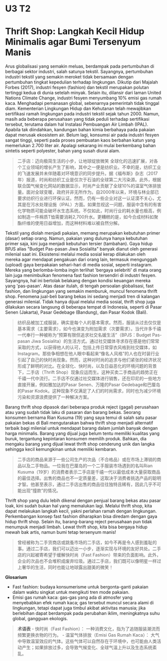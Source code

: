 # U3 T2

# Thrift Shop: Langkah Kecil Hidup Minimalis agar Bumi Tersenyum Manis

Arus globalisasi yang semakin meluas, berdampak pada pertumbuhan di berbagai sektor industri, salah satunya tekstil. Sayangnya, pertumbuhan industri tekstil yang semakin meroket tidak bersamaan dengan pertumbuhan tingkat kepedulian terhadap lingkungan. Dikutip dari Majalah Forbes (2017), industri fesyen (fashion) dan tekstil merupakan polutan tertinggi kedua di dunia setelah minyak. Selain itu, dilansir dari laman United Nations Climate Change, industri fesyen menyumbang 10% emisi gas rumah kaca. Menghadapi pemanasan global, sebenarnya pemerintah tidak tinggal diam. Kementerian Lingkungan Hidup dan Kehutanan telah mewajibkan sertifikasi ramah lingkungan pada industri tekstil sejak tahun 2000. Namun, masih ada beberapa perusahaan yang tidak peduli terhadap sertifikasi tersebut, terutama dalam hal Instalasi Pembuangan Air Limbah (IPAL). Apabila tak diindahkan, kandungan bahan kimia berbahaya pada pakaian dapat merusak ekosistem air. Belum lagi, konsumsi air pada industri fesyen sangat tinggi, seperti pada proses pembuatan kaos berbahan katun yang memerlukan 2.700 liter air. Apalagi sekarang ini mulai berkembang bahan sintetis seperti polyester, bahan yang susah diurai alam.

> 二手店：迈向极简生活的小步，让地球绽放微笑
> 全球化的迅速扩展，对各个工业领域的增长产生了影响，其中之一便是纺织业。不幸的是，纺织工业的飞速发展并未伴随着对环境意识的同步提升。据《福布斯》杂志（2017年）报道，时尚和纺织工业是仅次于石油的全球第二大污染源。此外，根据联合国气候变化网站的数据显示，时尚产业贡献了全球10%的温室气体排放量。面对全球变暖，政府并非无所作为。自2000年以来，环境与林业部已要求纺织行业进行环保认证。然而，仍有一些企业对这一认证漠不关心，尤其是在污水处理设施（IPAL）方面。如果忽视这一问题，服装中含有的有害化学物质可能会破坏水生态系统。不仅如此，时尚行业的耗水量也极高，例如制造一件棉质T恤需要消耗2,700升水。更糟糕的是，如今合成材料如聚酯纤维的使用日益增加，而这种材料难以被自然分解。

Tekstil yang diolah menjadi pakaian, memang merupakan kebutuhan primer (dasar) setiap orang. Namun, pakaian yang dulunya hanya kebutuhan primer saja, kini juga menjadi kebutuhan tersier (tambahan). Gaya hidup BPJS alias "Budget Pas-pasan Jiwa Sosialita" banyak dianut oleh generasi milenial saat ini. Eksistensi melalui media sosial kerap dilakukan oleh mereka agar mendapat pengakuan dari orang lain, termasuk mengunggah (upload) gaya berpakaian sehari-hari di media sosial, seperti instagram. Mereka yang berlomba-lomba ingin terlihat 'bergaya selebriti' di mata orang lain juga menimbulkan fenomena fast fashion tersendiri di industri fesyen. Sayangnya, hal ini bertolak belakang dengan kondisi keuangan mereka yang 'pas-pasan'. Atas dasar itulah, di tengah persoalan globalisasi, fast fashion, dan lingkungan yang semakin memburuk, muncul fenomena thrift shop. Fenomena jual-beli barang bekas ini sedang menjadi tren di kalangan generasi milenial. Tidak hanya dijual melalui media sosial, thrift shop juga dilakukan secara langsung di beberapa tempat di Indonesia, seperti di Pasar Senen (Jakarta), Pasar Gedebage (Bandung), dan Pasar Kodok (Bali).

> 纺织品被加工成服装，确实是每个人的基本需求。然而，服装从过去仅仅是基本需求（主要需求），如今也演变为附加需求（次要需求）。当代许多千禧一代奉行一种被称为“预算有限但追求社交名媛生活”（BPJS：Budget Pas-pasan Jiwa Sosialita）的生活方式。通过社交媒体寻求存在感是他们常常采取的方式，以获得他人的认可，包括上传日常穿衣风格到社交媒体，如Instagram。那些争相想在他人眼中看起来“像名人风格”的人也在时装行业引起了自己的快时尚现象。然而，这种对时尚的追求与他们紧张的经济状况形成了鲜明的对比。在全球化、快时尚，以及日益恶化的环境问题的背景下，二手店（Thrift Shop）现象应运而生。这种买卖二手商品的趋势正在千禧一代中流行。二手店不仅通过社交媒体进行销售，还在印尼的一些地方直接开展，例如雅加达的Pasar Senen、万隆的Pasar Gedebage和巴厘岛的Pasar Kodok。这种现象不仅满足了人们的时尚需求，同时也为减少环境污染和资源浪费提供了一种解决方案。

Barang thrift shop dipasok dari beberapa produk reject (gagal) perusahaan atau yang sudah tidak laku di pasaran dan barang bekas. Seorang konsumen bernama Rian Kusuma (19) yang saya temui di salah satu pasar pakaian bekas di Bali mengutarakan bahwa thrift shop menjadi alternatif terbaik bagi milenial untuk mendapat barang dalam jumlah banyak dengan harga minimalis. Barang yang dijual juga belum tentu memiliki kualitas yang buruk, tergantung kepintaran konsumen memilih produk. Bahkan, dia mengaku barang yang dijual lewat thrift shop cenderung unik dan langka sehingga kecil kemungkinan untuk memiliki kembaran.

> 二手店的商品来源于一些公司生产的次品（不合格品）或在市场上滞销的商品以及二手物品。一位我在巴厘岛的一个二手服装市场遇到的名叫Rian Kusuma（19岁）的消费者表示二手店是千禧一代以最低成本大量获取商品的最佳选择。出售的商品也不一定质量差，这取决于消费者挑选产品的聪明才智。他甚至表示，通过二手店出售的商品往往独特且稀有，因此几乎不可能出现“撞款”的情况。

Thrift shop yang dulu lebih dikenal dengan penjual barang bekas atau pasar loak, kini sudah bukan hal yang memalukan lagi. Melalui thrift shop, kita dapat melakukan langkah kecil, yakni perlahan ramah dengan lingkungan. Perkembangan konsep fast fashion diharapkan bisa diredam dengan gaya hidup thrift shop. Selain itu, barang-barang reject perusahaan pun tidak menumpuk menjadi limbah. Lewat thrift shop, kita bisa bergaya hidup mewah bak artis, namun bumi tetap tersenyum manis!

> 曾经被称为二手货商店或跳蚤市场的二手店，如今不再是令人感到羞耻的事。通过二手店，我们可以迈出一小步，逐渐实现与环境的友好共处。二手店的兴起被寄希望于缓解快时尚（Fast Fashion）带来的负面影响。此外，企业的次品也不会堆积成废弃垃圾。通过二手店，我们既可以像明星一样过上奢华的生活，同时也能让地球露出甜美的微笑！

**Glosarium**

* Fast fashion: budaya konsumerisme untuk bergonta-ganti pakaian dalam waktu singkat untuk mengikuti tren mode pakaian.
* Emisi gas rumah kaca: gas-gas yang ada di atmosfer yang menyebabkan efek rumah kaca; gas tersebut muncul secara alami di lingkungan, tetapi dapat juga timbul akibat aktivitas manusia; jika berlebihan dapat berdampak pada perubahan iklim, meningkatnya suhu global, gangguan ekologis.

> **术语表**
> \- 快时尚（Fast Fashion）： 一种消费文化，指为了追随服装潮流而频繁更换衣物的行为。
> \- 温室气体排放（Emisi Gas Rumah Kaca）： 大气中导致温室效应的气体。这些气体可以自然存在于环境中，也可能由人类活动产生；如果排放过多，会导致气候变化、全球气温上升以及生态系统紊乱。
